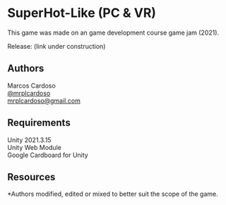 # SuperHot-Like (PC & VR)
This game was made on an game development course game jam (2021).

Release: (link under construction)

## Authors
Marcos Cardoso  
<a href=https://github.com/mrplcardoso>@mrplcardoso</a>  
mrplcardoso@gmail.com

## Requirements
Unity 2021.3.15  
Unity Web Module  
Google Cardboard for Unity

## Resources

*Authors modified, edited or mixed to better suit the scope of the game.
